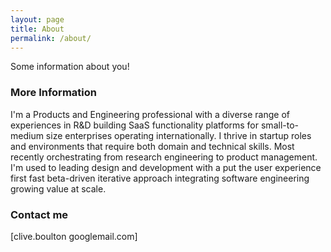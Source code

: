 ```yaml
---
layout: page
title: About
permalink: /about/
---
```


Some information about you!

### More Information

I'm a Products and Engineering professional with a diverse range of experiences in R&D building SaaS functionality platforms for small-to-medium size enterprises operating internationally. I thrive in startup roles and environments that require both domain and technical skills. Most recently orchestrating from research engineering to product management. I'm used to leading design and development with a put the user experience first fast beta-driven iterative approach integrating software engineering growing value at scale.

### Contact me

[clive.boulton googlemail.com]
